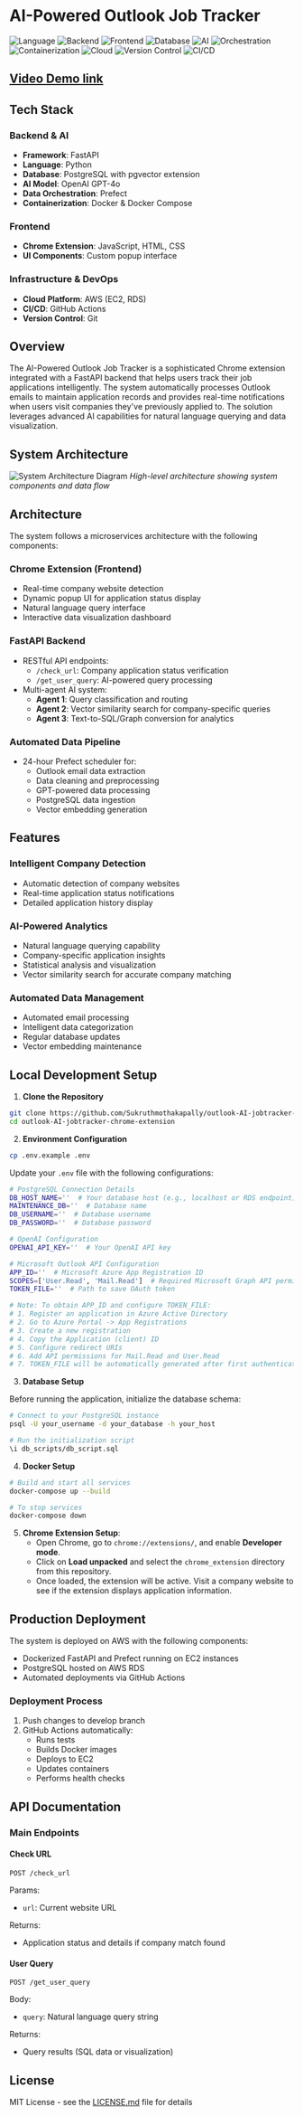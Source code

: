 # AI-Powered Outlook Job Tracker

![Language](https://img.shields.io/badge/Language-Python%203.9+-blue)
![Backend](https://img.shields.io/badge/Backend-FastAPI-009688)
![Frontend](https://img.shields.io/badge/Frontend-HTML%2FCSS%2FJS-yellow)
![Database](https://img.shields.io/badge/Database-PostgreSQL-336791)
![AI](https://img.shields.io/badge/AI-OpenAI%20GPT--4o-00A67E)
![Orchestration](https://img.shields.io/badge/Orchestration-Prefect-4148C1)
![Containerization](https://img.shields.io/badge/Containerization-Docker-2496ED)
![Cloud](https://img.shields.io/badge/Cloud-AWS-FF9900)
![Version Control](https://img.shields.io/badge/Version%20Control-Git-F05032)
![CI/CD](https://img.shields.io/badge/CI%2FCD-GitHub%20Actions-2088FF)

## [Video Demo link](https://www.youtube.com/watch?v=RJGbdhfayPg&ab_channel=sukruthKM)

## Tech Stack

### Backend & AI
- **Framework**: FastAPI
- **Language**: Python
- **Database**: PostgreSQL with pgvector extension
- **AI Model**: OpenAI GPT-4o
- **Data Orchestration**: Prefect
- **Containerization**: Docker & Docker Compose

### Frontend
- **Chrome Extension**: JavaScript, HTML, CSS
- **UI Components**: Custom popup interface

### Infrastructure & DevOps
- **Cloud Platform**: AWS (EC2, RDS)
- **CI/CD**: GitHub Actions
- **Version Control**: Git

## Overview
The AI-Powered Outlook Job Tracker is a sophisticated Chrome extension integrated with a FastAPI backend that helps users track their job applications intelligently. The system automatically processes Outlook emails to maintain application records and provides real-time notifications when users visit companies they've previously applied to. The solution leverages advanced AI capabilities for natural language querying and data visualization.

## System Architecture
![System Architecture Diagram](architecture_diagram/architecture_diagram.png)
*High-level architecture showing system components and data flow*

## Architecture
The system follows a microservices architecture with the following components:

### Chrome Extension (Frontend)
- Real-time company website detection
- Dynamic popup UI for application status display
- Natural language query interface
- Interactive data visualization dashboard

### FastAPI Backend
- RESTful API endpoints:
  - `/check_url`: Company application status verification
  - `/get_user_query`: AI-powered query processing
- Multi-agent AI system:
  - **Agent 1**: Query classification and routing
  - **Agent 2**: Vector similarity search for company-specific queries
  - **Agent 3**: Text-to-SQL/Graph conversion for analytics

### Automated Data Pipeline
- 24-hour Prefect scheduler for:
  - Outlook email data extraction
  - Data cleaning and preprocessing
  - GPT-powered data processing
  - PostgreSQL data ingestion
  - Vector embedding generation

## Features

### Intelligent Company Detection
- Automatic detection of company websites
- Real-time application status notifications
- Detailed application history display

### AI-Powered Analytics
- Natural language querying capability
- Company-specific application insights
- Statistical analysis and visualization
- Vector similarity search for accurate company matching

### Automated Data Management
- Automated email processing
- Intelligent data categorization
- Regular database updates
- Vector embedding maintenance

## Local Development Setup

1. **Clone the Repository**
```bash
git clone https://github.com/Sukruthmothakapally/outlook-AI-jobtracker-chrome-extension.git
cd outlook-AI-jobtracker-chrome-extension
```

2. **Environment Configuration**
```bash
cp .env.example .env
```

Update your `.env` file with the following configurations:

```bash
# PostgreSQL Connection Details
DB_HOST_NAME=''  # Your database host (e.g., localhost or RDS endpoint)
MAINTENANCE_DB=''  # Database name
DB_USERNAME=''  # Database username
DB_PASSWORD=''  # Database password

# OpenAI Configuration
OPENAI_API_KEY=''  # Your OpenAI API key

# Microsoft Outlook API Configuration
APP_ID=''  # Microsoft Azure App Registration ID
SCOPES=['User.Read', 'Mail.Read']  # Required Microsoft Graph API permissions
TOKEN_FILE=''  # Path to save OAuth token

# Note: To obtain APP_ID and configure TOKEN_FILE:
# 1. Register an application in Azure Active Directory
# 2. Go to Azure Portal -> App Registrations
# 3. Create a new registration
# 4. Copy the Application (client) ID
# 5. Configure redirect URIs
# 6. Add API permissions for Mail.Read and User.Read
# 7. TOKEN_FILE will be automatically generated after first authentication
```

3. **Database Setup**

Before running the application, initialize the database schema:

```bash
# Connect to your PostgreSQL instance
psql -U your_username -d your_database -h your_host

# Run the initialization script
\i db_scripts/db_script.sql
```

4. **Docker Setup**
```bash
# Build and start all services
docker-compose up --build

# To stop services
docker-compose down
```

5. **Chrome Extension Setup**:
   - Open Chrome, go to `chrome://extensions/`, and enable **Developer mode**.
   - Click on **Load unpacked** and select the `chrome_extension` directory from this repository.
   - Once loaded, the extension will be active. Visit a company website to see if the extension displays application information.

## Production Deployment

The system is deployed on AWS with the following components:
- Dockerized FastAPI and Prefect running on EC2 instances
- PostgreSQL hosted on AWS RDS
- Automated deployments via GitHub Actions

### Deployment Process
1. Push changes to develop branch
2. GitHub Actions automatically:
   - Runs tests
   - Builds Docker images
   - Deploys to EC2
   - Updates containers
   - Performs health checks

## API Documentation

### Main Endpoints

#### Check URL
```http
POST /check_url
```
Params:
- `url`: Current website URL

Returns:
- Application status and details if company match found

#### User Query
```http
POST /get_user_query
```
Body:
- `query`: Natural language query string

Returns:
- Query results (SQL data or visualization)

## License

MIT License - see the [LICENSE.md](LICENSE.md) file for details
